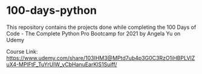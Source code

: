 # 100-days-python

This repository contains the projects done while completing the 100 Days of Code - The Complete Python Pro Bootcamp for 2021 by Angela Yu on Udemy

Course Link: https://www.udemy.com/share/103IHM3@MPtd7ub4p3G0C3RzO1iHBPLVIZuX4-MPlFtF_TuYrUIW_yCbHanuEarKlS1Suiff/
